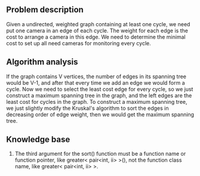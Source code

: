 ## Problem description

Given a undirected, weighted graph containing at least one cycle, we need put one camera in an edge of each cycle. The weight for each edge is the cost to arrange a camera in this edge. We need to determine the minimal cost to set up all need cameras for monitoring every cycle.

## Algorithm analysis

If the graph contains V vertices, the number of edges in its spanning tree would be V-1, and after that every time we add an edge we would form a cycle.
Now we need to select the least cost edge for every cycle, so we just construct a maximum spanning tree in the graph, and the left edges are the least cost for cycles in the graph.
To construct a maximum spanning tree, we just slightly modify the Kruskal's algorithm to sort the edges in decreasing order of edge weight, then we would get the maximum spanning tree.

## Knowledge base

1. The third argument for the sort() function must be a function name or function pointer, like greater< pair<int, ii> >(), not the function class name, like greater< pair<int, ii> >.